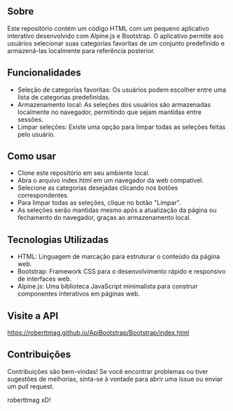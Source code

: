 ## Sobre
Este repositório contém um código HTML com um pequeno aplicativo interativo desenvolvido com Alpine.js e Bootstrap. O aplicativo permite aos usuários selecionar suas categorias favoritas de um conjunto predefinido e armazená-las localmente para referência posterior.

## Funcionalidades
- Seleção de categorias favoritas: Os usuários podem escolher entre uma lista de categorias predefinidas.
- Armazenamento local: As seleções dos usuários são armazenadas localmente no navegador, permitindo que sejam mantidas entre sessões.
- Limpar seleções: Existe uma opção para limpar todas as seleções feitas pelo usuário.

## Como usar
- Clone este repositório em seu ambiente local.
- Abra o arquivo index.html em um navegador da web compatível.
- Selecione as categorias desejadas clicando nos botões correspondentes.
- Para limpar todas as seleções, clique no botão "Limpar".
- As seleções serão mantidas mesmo após a atualização da página ou fechamento do navegador, graças ao armazenamento local.

## Tecnologias Utilizadas
- HTML: Linguagem de marcação para estruturar o conteúdo da página web.
- Bootstrap: Framework CSS para o desenvolvimento rápido e responsivo de interfaces web.
- Alpine.js: Uma biblioteca JavaScript minimalista para construir componentes interativos em páginas web.


## Visite a API
https://roberttmag.github.io/ApiBootstrap/Bootstrap/index.html

## Contribuições
Contribuições são bem-vindas! Se você encontrar problemas ou tiver sugestões de melhorias, sinta-se à vontade para abrir uma issue ou enviar um pull request.

roberttmag xD!
